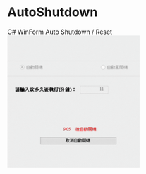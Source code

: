 # AutoShutdown
C# WinForm Auto Shutdown / Reset
<br />
<img src="https://github.com/Ming-HC/AutoShutdown/blob/87c398eaa817a28dde4a668d7da87424e86afa4d/AutoShutdown.gif" width="300" />
